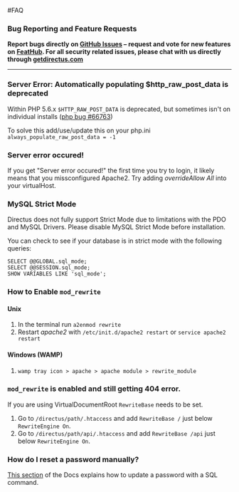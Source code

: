 #FAQ

### Bug Reporting and Feature Requests
**Report bugs directly on [GitHub Issues](https://github.com/directus/directus/issues/new) – request and vote for new features on [FeatHub](http://feathub.com/directus/directus). For all security related issues, please chat with us directly through [getdirectus.com](http://getdirectus.com/)**

-------------

### Server Error: Automatically populating $http_raw_post_data is deprecated
Within PHP 5.6.x `$HTTP_RAW_POST_DATA` is deprecated, but sometimes isn't on individual installs ([php bug #66763](https://bugs.php.net/bug.php?id=66763))

To solve this add/use/update this on your php.ini
`always_populate_raw_post_data = -1`

### Server error occured!
If you get "Server error occured!" the first time you try to login, it likely means that you missconfigured Apache2. Try adding *overrideAllow All* into your virtualHost.

### MySQL Strict Mode
Directus does not fully support Strict Mode due to limitations with the PDO and MySQL Drivers. Please disable MySQL Strict Mode before installation.

You can check to see if your database is in strict mode with the following queries:
```
SELECT @@GLOBAL.sql_mode;
SELECT @@SESSION.sql_mode;
SHOW VARIABLES LIKE 'sql_mode';
```

### How to Enable `mod_rewrite`

#### Unix
1. In the terminal run `a2enmod rewrite`
2. Restart *apache2* with `/etc/init.d/apache2 restart` or `service apache2 restart`

#### Windows (WAMP)

1. `wamp tray icon > apache > apache module > rewrite_module`

### `mod_rewrite` is enabled and still getting 404 error.

If you are using VirtualDocumentRoot `RewriteBase` needs to be set.

1. Go to `/directus/path/.htaccess` and add `RewriteBase /` just below `RewriteEngine On`.
2. Go to `/directus/path/api/.htaccess` and add `RewriteBase /api` just below `RewriteEngine On`.

### How do I reset a password manually?
[This section](https://github.com/directus/docs/blob/master/04-developer/06-schema-guide.md#manually-setting-passwords) of the Docs explains how to update a password with a SQL command.
